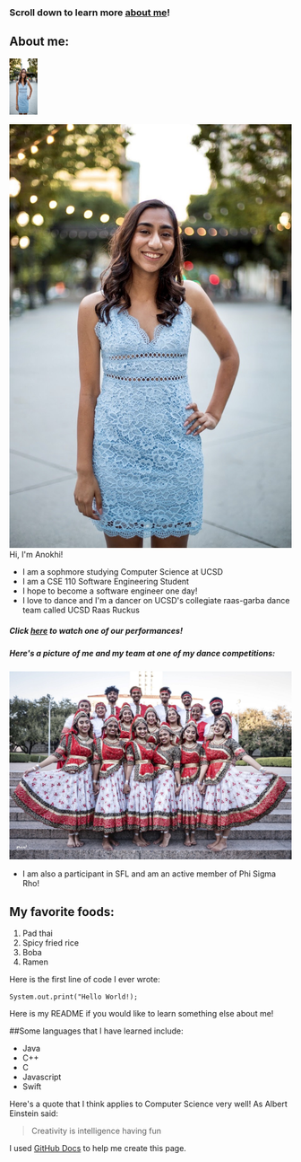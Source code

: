 ### Scroll down to learn more [about me](#About-me)!

## **About me**:

<img src="IMG_0048.jpg" alt="anokhi" width="50" height="100">

![anokhi](IMG_0048.jpg) Hi, I'm Anokhi!
- I am a sophmore studying Computer Science at UCSD
- I am a CSE 110 Software Engineering Student
- I hope to become a software engineer one day!
- I love to dance and I'm a dancer on UCSD's collegiate raas-garba dance team called UCSD Raas Ruckus
##### *Click [here](https://www.youtube.com/watch?v=IEmuCr9zv6I) to watch one of our performances*! 
##### *Here's a picture of me and my team at one of my dance competitions:* 

![ruckus](Ruckus.jpg)
- I am also a participant in SFL and am an active member of Phi Sigma Rho!

## My favorite foods:
1. Pad thai
2. Spicy fried rice
3. Boba
4. Ramen

Here is the first line of code I ever wrote:
```
System.out.print("Hello World!);
```

Here is my README if you would like to learn something else about me!

##Some languages that I have learned include:
- Java
- C++
- C
- Javascript
- Swift

Here's a quote that I think applies to Computer Science very well!
As Albert Einstein said:
> Creativity is intelligence having fun

I used [GitHub Docs](https://docs.github.com/en/github/writing-on-github/basic-writing-and-formatting-syntax) to help me create this page.
